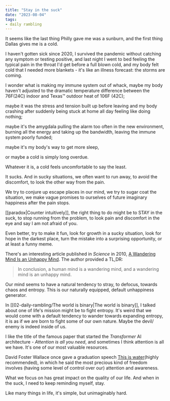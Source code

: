 ```yaml
---
title: "Stay in the suck"
date: "2023-08-04"
tags:
- daily rambling
---
```


It seems like the last thing Philly gave me was a sunburn,
and the first thing Dallas gives me is a cold.

I haven't gotten sick since 2020, I survived the pandemic without catching any symptom or testing positive, and last night I went to bed feeling the typical pain in the throat I'd get before a full blown cold, and my body felt cold that I needed more blankets - it's like an illness forecast: the storms are coming.

I wonder what is making my immune system out of whack,
maybe my body haven't adjusted to the dramatic temperature difference between the 76F(24C) indoor and Texas™️ outdoor heat of 106F (42C);

maybe it was the stress and tension built up before leaving and my body crashing after suddenly being stuck at home all day feeling like doing nothing;

maybe it's the amygdala pulling the alarm too often in the new environment, burning all the energy and taking up the bandwidth, leaving the immune system poorly funded;

maybe it's my body's way to get more sleep,

or maybe a cold is simply long overdue.

Whatever it is, a cold feels uncomfortable to say the least.

It sucks.
And in sucky situations, we often want to run away, to avoid the discomfort, 
to look the other way from the pain.

We try to conjure up escape places in our mind,
we try to sugar coat the situation,
we make vague promises to ourselves of future imaginary happiness after the pain stops.

[[paradox|Counter intuitively]], the right thing to do might be to STAY in the suck,
to stop running from the problem,
to look pain and discomfort in the eye and say I am not afraid of you.

Even better, try to make it fun, 
look for growth in a sucky situation,
look for hope in the darkest place,
turn the mistake into a surprising opportunity, or at least a funny meme.

There's an interesting article published in *Science* in 2010, [A Wandering Mind Is an Unhappy Mind](https://www.science.org/doi/10.1126/science.1192439).
The author provided a TL,DR: 
> In conclusion, a human mind is a wandering mind, and a wandering mind is an unhappy mind.

Our mind seems to have a natural tendency to stray, to defocus, towards chaos and entropy. This is our naturally equipped, default unhappiness generator.

In [[02-daily-rambling/The world is binary|The world is binary]], I talked about one of life's mission might be to fight entropy. It's weird that we would come with a default tendency to wander towards expanding entropy, it is as if we are born to fight some of our own nature.
Maybe the devil/ enemy is indeed inside of us.

I like the title of the famous paper that started the *Transformer* AI architecture - *Attention is all you need*, and sometimes I think attention is all we have.
It's one of our most valuable resources.

David Foster Wallace once gave a graduation speech [This is water](https://markmanson.net/this-is-water)(highly recommended), in which he said the most precious kind of freedom involves (having some level of control over our) attention and awareness.

What we focus on has great impact on the quality of our life.
And when in the suck, I need to keep reminding myself, stay.

Like many things in life, it's simple, but unimaginably hard.